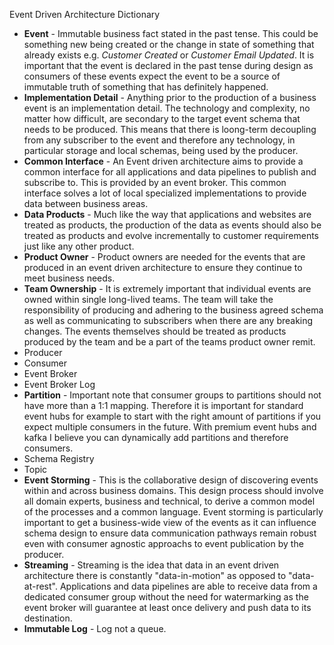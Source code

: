 Event Driven Architecture Dictionary

* **Event** - Immutable business fact stated in the past tense. This could be something new being created or the change in state of something that already exists e.g. *Customer Created* or *Customer Email Updated*. It is important that the event is declared in the past tense during design as consumers of these events expect the event to be a source of immutable truth of something that has definitely happened.
* **Implementation Detail** - Anything prior to the production of a business event is an implementation detail. The technology and complexity, no matter how difficult, are secondary to the target event schema that needs to be produced. This means that there is loong-term decoupling from any subscriber to the event and therefore any technology, in particular storage and local schemas, being used by the producer. 
* **Common Interface** - An Event driven architecture aims to provide a common interface for all applications and data pipelines to publish and subscribe to. This is provided by an event broker. This common interface solves a lot of local specialized implementations to provide data between business areas. 
* **Data Products** - Much like the way that applications and websites are treated as products, the production of the data as events should also be treated as products and evolve incrementally to customer requirements just like any other product.
* **Product Owner** - Product owners are needed for the events that are produced in an event driven architecture to ensure they continue to meet business needs.
* **Team Ownership** - It is extremely important that individual events are owned within single long-lived teams. The team will take the responsibility of producing and adhering to the business agreed schema as well as communicating to subscribers when there are any breaking changes. The events themselves should be treated as products produced by the team and be a part of the teams product owner remit. 
* Producer
* Consumer
* Event Broker
* Event Broker Log
* **Partition** - Important note that consumer groups to partitions should not have more than a 1:1 mapping. Therefore it is important for standard event hubs for example to start with the right amount of partitions if you expect multiple consumers in the future. With premium event hubs and kafka I believe you can dynamically add partitions and therefore consumers.
* Schema Registry
* Topic 
* **Event Storming** - This is the collaborative design of discovering events within and across business domains. This design process should involve all domain experts, business and technical, to derive a common model of the processes and a common language. Event storming is particularly important to get a business-wide view of the events as it can influence schema design to ensure data communication pathways remain robust even with consumer agnostic approachs to event publication by the producer. 
* **Streaming** - Streaming is the idea that data in an event driven architecture there is constantly "data-in-motion" as opposed to "data-at-rest". Applications and data pipelines are able to receive data from a dedicated consumer group without the need for watermarking as the event broker will guarantee at least once delivery and push data to its destination.
* **Immutable Log** - Log not a queue. 
